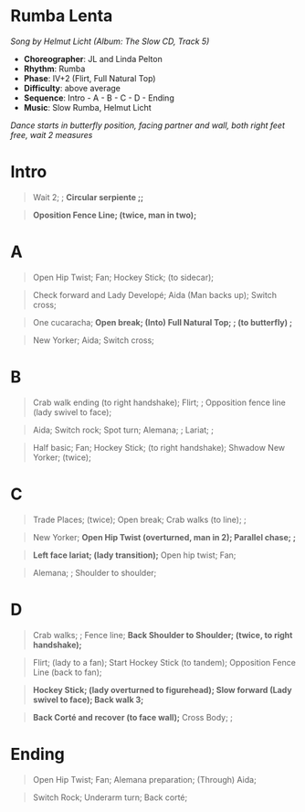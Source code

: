 # Rumba Lenta
*Song by Helmut Licht (Album: The Slow CD, Track 5)*

* **Choreographer**: JL and Linda Pelton
* **Rhythm**: Rumba
* **Phase**: IV+2 (Flirt, Full Natural Top)
* **Difficulty**: above average
* **Sequence**: Intro - A - B - C - D - Ending
* **Music**: Slow Rumba, Helmut Licht

*Dance starts in butterfly position, facing partner and wall, both right feet free, wait 2 measures*

# Intro

> Wait 2; ; **Circular serpiente ;;**

> **Oposition Fence Line; (twice, man in two);**

# A

> Open Hip Twist; Fan; Hockey Stick; (to sidecar);

> Check forward and Lady Developé; Aida (Man backs up); Switch cross;

> One cucaracha; **Open break; (Into) Full Natural Top; ; (to butterfly) ;**

> New Yorker; Aida; Switch cross;

# B

> Crab walk ending (to right handshake); Flirt; ; Opposition fence line (lady swivel to face);

> Aida; Switch rock; Spot turn; Alemana; ; Lariat; ;

> Half basic; Fan; Hockey Stick; (to right handshake); Shwadow New Yorker; (twice);

# C

> Trade Places; (twice); Open break; Crab walks (to line); ;

> New Yorker; **Open Hip Twist (overturned, man in 2); Parallel chase; ;**

> **Left face lariat; (lady transition);** Open hip twist; Fan;

> Alemana; ; Shoulder to shoulder;

# D

> Crab walks; ; Fence line; **Back Shoulder to Shoulder; (twice, to right handshake);**

> Flirt; (lady to a fan); Start Hockey Stick (to tandem); Opposition Fence Line (back to fan);

> **Hockey Stick; (lady overturned to figurehead); Slow forward (Lady swivel to face); Back walk 3;**

> **Back Corté and recover (to face wall);** Cross Body; ;

# Ending

> Open Hip Twist; Fan; Alemana preparation; (Through) Aida;

> Switch Rock; Underarm turn; Back corté;



